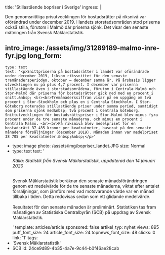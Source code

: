 title: 'Stillastående bopriser i Sverige'
ingress: |
  <p>Den genomsnittliga prisutvecklingen för bostadsrätter på riksnivå var oförändrad under december 2019. I landets storstadsområden stod priserna också stilla, förutom i Malmö där priserna sjönk. Det visar den senaste mätningen från Svensk Mäklarstatistik.
  </p>
  
intro_image: /assets/img/31289189-malmo-inre-fyr.jpg
long_form:
  -
    type: text
    text: '<p>Snittpriserna på bostadsrätter i landet var oförändrade under december 2019, liksom rikssnittet för den senaste tremånadersperioden, oktober – december samma år. På årsbasis ligger utvecklingen nu på plus 4,7 procent. I december var priserna stillastående även i storstadsområdena, förutom i Centrala Malmö och Stor-Malmö där priserna för bostadsrätter gick ned med en procent i snitt.&nbsp; <br><br>Tremånaderssiffran visar på en uppgång om två procent i Stor-Stockholm och plus en i Centrala Stockholm. I Stor-Göteborg noterades stillastående priser under samma period, samtidigt som priserna sjönk med&nbsp; två procent i Centrala Göteborg. Snittutvecklingen för bostadsrättspriser i Stor-Malmö blev minus fyra procent under de tre senaste månaderna, och minus en procent i Centrala Malmö. <br><br>På riksnivå blev medelpriset för en bostadsrätt 37 435 kronor per kvadratmeter, baserat på den senaste månadens försäljningar (december 2019). Månaden innan var medelpriset 38 705 per kvadratmeter.&nbsp;&nbsp;</p>'
  -
    type: image
    photo: /assets/img/bopriser_landet.JPG
    size: Normal
  -
    type: text
    text: '<p><i>Källa: Statistik från Svensk Mäklarstatistik, uppdaterad den 14 januari 2020&nbsp;</i></p><p><br>Svensk Mäklarstatistik beräknar den senaste månadsförändringen genom ett medelvärde för de tre senaste månaderna, viktat efter antalet försäljningar, som jämförs med vad motsvarande värde var en månad tillbaka i tiden. Detta redovisas sedan som ett glidande medelvärde.&nbsp; <br><br>Resultatet för den senaste månaden är preliminärt. Statistiken tas fram månatligen av Statistiska Centralbyrån (SCB) på uppdrag av Svensk Mäklarstatistik.&nbsp;</p>'
template: articles/article
sponsored: false
artikel_typ: nyhet
views: 895
puff_font_size: 24
article_font_size: 24
topnews_font_size: 48
clicks: 0
link: '1'
tags:
  - 'Svensk Mäklarstatistik'
  - SCB
id: 24ce9d89-4b35-4a7e-9c44-b0f46ae28cab
